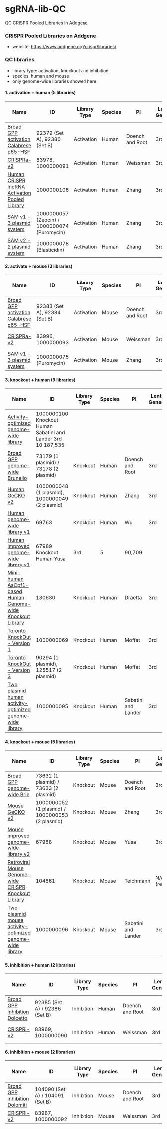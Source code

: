 # sgRNA-lib-QC
QC CRISPR Pooled Libraries in [Addgene](https://www.addgene.org/)

### CRISPR Pooled Libraries on Addgene
- website: https://www.addgene.org/crispr/libraries/

### QC libraries
- library type: activation, knockout and inhibition
- species: human and mouse
- only genome-wide libraries showed here

#### 1. activation + human (5 libraries)
| Name | ID |Library Type | Species	| PI	| Lentiviral Generation	| gRNAs per gene | Total gRNAs
| ---  |--- |---          |---      |---    |---                    |---             |---
| [Broad GPP activation Calabrese p65-HSF](https://www.addgene.org/pooled-library/broadgpp-human-crispra-calabrese-p65hsf/)	| 92379 (Set A), 92380 (Set B) | Activation | Human | Doench and Root | 3rd | 3–6 | 56,762 (Set A), 56,476 (Set B)
| [CRISPRa-v2](https://www.addgene.org/83978/) | 83978, 1000000091 | Activation | Human | Weissman | 3rd | 5, 10 | 104,540/209,080
| [Human CRISPR lncRNA Activation Pooled Library](https://www.addgene.org/1000000106/) | 1000000106|Activation|Human|Zhang|3rd|10|96,458
| [SAM v1 - 3 plasmid system](https://www.addgene.org/1000000057/) | 1000000057 (Zeocin) / 1000000074 (Puromycin)|Activation|Human|Zhang|3rd|3|70,290
| [SAM v2 - 2 plasmid system](https://www.addgene.org/1000000078/) | 1000000078 (Blasticidin) | Activation | Human | Zhang | 3rd | 3|70,290

#### 2. activate + mouse (3 libraries)
| Name | ID |Library Type | Species	| PI	| Lentiviral Generation	| gRNAs per gene | Total gRNAs
| ---  |--- |---          |---      |---    |---                    |---             |---
| [Broad GPP activation Calabrese p65-HSF](https://www.addgene.org/pooled-library/broadgpp-mouse-crispra-caprano-p65hsf/)	| 92383 (Set A), 92384 (Set B) | Activation | Mouse | Doench and Root | 3rd | 3–6 | 67,187 (Set A) / 66,889 (Set B)
| [CRISPRa-v2](https://www.addgene.org/83996/) | 83996, 1000000093 | Activation | Mouse | Weissman | 3rd | 5, 10 | 107,105 / 214,210
| [SAM v1 - 3 plasmid system](https://www.addgene.org/1000000075/)	| 1000000075 (Puromycin) | Activation | Mouse | Zhang | 3rd | 3 | 69,716
 
#### 3. knockout + human (9 libraries)
| Name | ID |Library Type | Species	| PI	| Lentiviral Generation	| gRNAs per gene | Total gRNAs
| ---  |--- |---          |---      |---    |---                    |---             |---
| [Activity-optimized genome-wide library](https://www.addgene.org/pooled-library/sabatini-crispr-human-high-activity-3-sublibraries/) |1000000100	Knockout	Human	Sabatini and Lander	3rd	10	187,535
| [Broad GPP genome-wide Brunello](https://www.addgene.org/pooled-library/broadgpp-human-knockout-brunello/)	|73179 (1 plasmid) / 73178 (2 plasmid) 	|Knockout	|Human	|Doench and Root	|3rd	|4	|76,441
| [Human GeCKO v2](https://www.addgene.org/1000000048/)	|1000000048 (1 plasmid), 1000000049 (2 plasmid)	|Knockout	|Human	|Zhang	|3rd	|6	|123,411
| [Human genome-wide library v1](https://www.addgene.org/69763/)	|69763	|Knockout	|Human	|Wu	|3rd	|4	|77,406
| [Human improved genome-wide library v1](https://www.addgene.org/67989/)	|67989	Knockout	Human	Yusa	|3rd	|5	|90,709
| [Mini-human AsCpf1-based Human Genome-wide Knockout Library](https://www.addgene.org/pooled-library/draetta-human-crispr-ascpf1/)	|130630	|Knockout	|Human	|Draetta	|3rd	|3-4	|17,032 arrays
| [Toronto KnockOut - Version 1](https://www.addgene.org/pooled-library/moffat-crispr-knockout/)	|1000000069	|Knockout	|Human	|Moffat	|3rd	|12	|176,500
| [Toronto KnockOut - Version 3](https://www.addgene.org/pooled-library/moffat-crispr-knockout-tkov3/)	|90294 (1 plasmid), 125517 (2 plasmid)	|Knockout	|Human	|Moffat	|3rd	|4	|70,948
| [Two plasmid human activity-optimized genome-wide library](https://www.addgene.org/pooled-library/sabatini-crispr-human-high-activity-two-plasmid-system/)	|1000000095	|Knockout	|Human	|Sabatini and Lander	|3rd	|10	|187,536

#### 4. knockout + mouse (5 libraries)
| Name | ID |Library Type | Species	| PI	| Lentiviral Generation	| gRNAs per gene | Total gRNAs
| ---  |--- |---          |---      |---    |---                    |---             |---
| [Broad GPP genome-wide Brie](https://www.addgene.org/pooled-library/broadgpp-mouse-knockout-brie/)	|73632 (1 plasmid) / 73633 (2 plasmid) 	|Knockout	|Mouse	|Doench and Root	|3rd	|4	|78,637
| [Mouse GeCKO v2](https://www.addgene.org/1000000052/)	|1000000052 (1 plasmid) / 1000000053 (2 plasmid)	|Knockout	|Mouse	|Zhang	|3rd	|6	|130,209
| [Mouse improved genome-wide library v2](https://www.addgene.org/67988/)	|67988	|Knockout	|Mouse	|Yusa	|3rd	|5	|90,230
| [Retroviral Mouse Genome-wide CRISPR Knockout Library](https://www.addgene.org/pooled-library/teichmann-retroviral-mouse-crispr-knockout/)	|104861	|Knockout	|Mouse	|Teichmann	|N/A (retroviral)	|5	|90,230
| [Two plasmid mouse activity-optimized genome-wide library](https://www.addgene.org/pooled-library/sabatini-crispr-mouse-high-activity-two-plasmid-system/)	|1000000096	|Knockout	|Mouse	|Sabatini and Lander	|3rd	|10	|188,509

#### 5. inhibition + human (2 libraries)
| Name | ID |Library Type | Species	| PI	| Lentiviral Generation	| gRNAs per gene | Total gRNAs
| ---  |--- |---          |---      |---    |---                    |---             |---
| [Broad GPP inhibition Dolcetto](https://www.addgene.org/pooled-library/broadgpp-human-crispri-dolcetto/)	|92385 (Set A) / 92386 (Set B)	|Inhibition	|Human	|Doench and Root	|3rd	|3–6	|57,050 (Set A) / 57,011 (Set B)
| [CRISPRi-v2](https://www.addgene.org/83969/)	|83969, 1000000090	|Inhibition	|Human	|Weissman	|3rd	|5, 10	|104,535 / 209,070

#### 6. inhibition + mouse (2 libraries)
| Name | ID |Library Type | Species	| PI	| Lentiviral Generation	| gRNAs per gene | Total gRNAs
| ---  |--- |---          |---      |---    |---                    |---             |---
| [Broad GPP inhibition Dolomiti](https://www.addgene.org/pooled-library/broadgpp-mouse-crispri-dolomiti/)	|104090 (Set A) / 104091 (Set B)	|Inhibition	|Mouse	|Doench and Root	|3rd	|3, 6	|67,366 (Set A) / 67,194 (Set B)
| [CRISPRi-v2](https://www.addgene.org/83987/)	|83987, 1000000092	|Inhibition	|Mouse	|Weissman	|3rd	|5, 10	|107,415 /214,830
